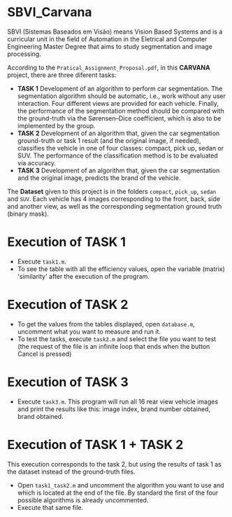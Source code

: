 # SBVI_Carvana
SBVI (Sistemas Baseados em Visão) means Vision Based Systems and is a curricular unit in the field of Automation in the Eletrical and Computer Engineering Master Degree that aims to study segmentation and image processing.

According to the `Pratical_Assignment_Proposal.pdf`, in this **CARVANA** project, there are three diferent tasks:
- **TASK 1**  Development of an algorithm to perform car segmentation. The segmentation algorithm should be automatic, i.e., work without any user interaction. Four different views are provided for each vehicle. Finally, the performance of the segmentation method should be compared with the ground-truth via the Sørensen–Dice coefficient, which is also to be implemented by the group.
- **TASK 2**  Development of an algorithm that, given the car segmentation ground-truth or task 1 result (and the original image, if needed), classifies the vehicle in one of four classes: compact, pick up, sedan or SUV. The performance of the classification method is to be evaluated via accuracy.
- **TASK 3**  Development of an algorithm that, given the car segmentation and the original image, predicts the brand of the vehicle.

The **Dataset** given to this project is in the folders `compact`, `pick_up`, `sedan` and `SUV`.
Each vehicle has 4 images corresponding to the front, back, side and another view, as well as the corresponding segmentation ground truth (binary mask).

# Execution of TASK 1
 - Execute `task1.m`.
 - To see the table with all the efficiency values, open the variable (matrix) 'similarity' after the execution of the program.

# Execution of TASK 2
 - To get the values from the tables displayed, open `database.m`, uncomment what you want to measure and run it.
 - To test the tasks, execute `task2.m` and select the file you want to test (the request of the file is an infinite loop that ends when the button Cancel is pressed)

# Execution of TASK 3
 - Execute `task3.m`. This program will run all 16 rear view vehicle images and print the results like this: image index, brand number obtained, brand obtained.

# Execution of TASK 1 + TASK 2
This execution corresponds to the task 2, but using the results of task 1 as the dataset instead of the ground-truth files.

 - Open `task1_task2.m` and uncomment the algorithm you want to use and which is located at the end of the file. By standard the first of the four possible algorithms is already uncommented.
 - Execute that same file.

